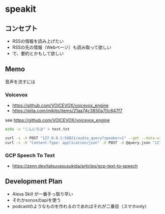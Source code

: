 # speakit
## コンセプト
- RSSの情報を読み上げたい
- RSSの先の情報（Webページ）も読み取って欲しい
- で、要約とかもして欲しい

## Memo
音声を流すには
### Voicevox
- https://github.com/VOICEVOX/voicevox_engine
- https://qiita.com/mikito/items/21aa74c3850a70c647f7

see https://github.com/VOICEVOX/voicevox_engine
```bash
echo -n "こんにちは" > text.txt

curl -s -X POST "127.0.0.1:50021/audio_query?speaker=1" --get --data-urlencode text@text.txt > query.json
curl -s -H "Content-Type: application/json" -X POST -d @query.json "127.0.0.1:50021/synthesis?speaker=1" > audio.wav
```
### GCP Speech To Text
- https://zenn.dev/tatsuyasusukida/articles/gcp-text-to-speech

## Development Plan
- Alexa Skill が一番手っ取り早い
- それかsonosのapiを使う
- podcastのようなものを作れるのであればそれが二番目（スマホonly）
